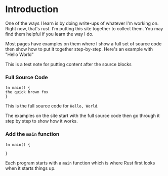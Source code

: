 # Introduction

One of the ways I learn is by doing write-ups of
whatever I'm working on. Right now, that's rust.
I'm putting this site together to collect them.
You may find them helpful if you learn the way
I do.

Most pages have examples on them where I show
a full set of source code then show how to
put it together step-by-step. Here's an example
with "Hello World"

<div id="source" />

This is a test note for putting content 
after the source blocks

### Full Source Code
```rust, editable
fn main() {
the quick brown fox
}
```

This is the full source code for 
`Hello, World`.

The examples on the site start with the 
full source code then go through it 
step by step to show how it works.

### Add the `main` function
```rust, editable
fn main() {

}
```

Each program starts with a `main` function
which is where Rust first looks when it starts
things up.

